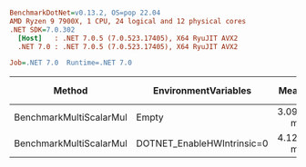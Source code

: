 ``` ini

BenchmarkDotNet=v0.13.2, OS=pop 22.04
AMD Ryzen 9 7900X, 1 CPU, 24 logical and 12 physical cores
.NET SDK=7.0.302
  [Host]   : .NET 7.0.5 (7.0.523.17405), X64 RyuJIT AVX2
  .NET 7.0 : .NET 7.0.5 (7.0.523.17405), X64 RyuJIT AVX2

Job=.NET 7.0  Runtime=.NET 7.0  

```
|                  Method |       EnvironmentVariables |     Mean |     Error |    StdDev | Ratio |   Gen0 | Allocated | Alloc Ratio |
|------------------------ |--------------------------- |---------:|----------:|----------:|------:|-------:|----------:|------------:|
| BenchmarkMultiScalarMul |                      Empty | 3.098 ms | 0.0145 ms | 0.0136 ms |  1.00 | 7.8125 | 504.21 KB |        1.00 |
| BenchmarkMultiScalarMul | DOTNET_EnableHWIntrinsic=0 | 4.127 ms | 0.0125 ms | 0.0111 ms |  1.33 | 7.8125 | 504.22 KB |        1.00 |
